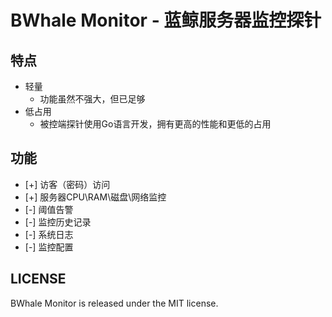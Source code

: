 # BWhale Monitor - 蓝鲸服务器监控探针

## 特点
- 轻量
  - 功能虽然不强大，但已足够
- 低占用
  - 被控端探针使用Go语言开发，拥有更高的性能和更低的占用

## 功能
- [+] 访客（密码）访问
- [+] 服务器CPU\RAM\磁盘\网络监控
- [-] 阈值告警
- [-] 监控历史记录
- [-] 系统日志
- [-] 监控配置

## LICENSE
BWhale Monitor is released under the MIT license.